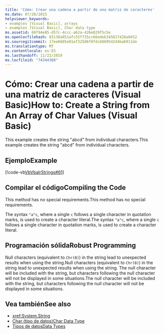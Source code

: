 ```yaml
---
title: 'Cómo: Crear una cadena a partir de una matriz de caracteres'
ms.date: 07/20/2015
helpviewer_keywords:
- examples [Visual Basic], arrays
- examples [Visual Basic], Char data type
ms.assetid: 69f94e85-d57c-4ccc-a62a-426e829f5c5e
ms.openlocfilehash: 03138a851afc55f735cc66edeb345817428a0452
ms.sourcegitcommit: 17ee6605e01ef32506f8fdc686954244ba6911de
ms.translationtype: MT
ms.contentlocale: es-ES
ms.lasthandoff: 11/22/2019
ms.locfileid: "74344388"
---
```

# <a name="how-to-create-a-string-from-an-array-of-char-values-visual-basic"></a><span data-ttu-id="2851d-102">Cómo: Crear una cadena a partir de una matriz de caracteres (Visual Basic)</span><span class="sxs-lookup"><span data-stu-id="2851d-102">How to: Create a String from An Array of Char Values (Visual Basic)</span></span>
<span data-ttu-id="2851d-103">This example creates the string "abcd" from individual characters.</span><span class="sxs-lookup"><span data-stu-id="2851d-103">This example creates the string "abcd" from individual characters.</span></span>  
  
## <a name="example"></a><span data-ttu-id="2851d-104">Ejemplo</span><span class="sxs-lookup"><span data-stu-id="2851d-104">Example</span></span>  
 [!code-vb[VbVbalrStrings#61](~/samples/snippets/visualbasic/VS_Snippets_VBCSharp/VbVbalrStrings/VB/Class2.vb#61)]  
  
## <a name="compiling-the-code"></a><span data-ttu-id="2851d-105">Compilar el código</span><span class="sxs-lookup"><span data-stu-id="2851d-105">Compiling the Code</span></span>  
 <span data-ttu-id="2851d-106">This method has no special requirements.</span><span class="sxs-lookup"><span data-stu-id="2851d-106">This method has no special requirements.</span></span>  
  
 <span data-ttu-id="2851d-107">The syntax `"a"c`, where a single `c` follows a single character in quotation marks, is used to create a character literal.</span><span class="sxs-lookup"><span data-stu-id="2851d-107">The syntax `"a"c`, where a single `c` follows a single character in quotation marks, is used to create a character literal.</span></span>  
  
## <a name="robust-programming"></a><span data-ttu-id="2851d-108">Programación sólida</span><span class="sxs-lookup"><span data-stu-id="2851d-108">Robust Programming</span></span>  
 <span data-ttu-id="2851d-109">Null characters (equivalent to `Chr(0)`) in the string lead to unexpected results when using the string.</span><span class="sxs-lookup"><span data-stu-id="2851d-109">Null characters (equivalent to `Chr(0)`) in the string lead to unexpected results when using the string.</span></span> <span data-ttu-id="2851d-110">The null character will be included with the string, but characters following the null character will not be displayed in some situations.</span><span class="sxs-lookup"><span data-stu-id="2851d-110">The null character will be included with the string, but characters following the null character will not be displayed in some situations.</span></span>  
  
## <a name="see-also"></a><span data-ttu-id="2851d-111">Vea también</span><span class="sxs-lookup"><span data-stu-id="2851d-111">See also</span></span>

- <xref:System.String>
- [<span data-ttu-id="2851d-112">Char (tipo de datos)</span><span class="sxs-lookup"><span data-stu-id="2851d-112">Char Data Type</span></span>](../../../../visual-basic/language-reference/data-types/char-data-type.md)
- [<span data-ttu-id="2851d-113">Tipos de datos</span><span class="sxs-lookup"><span data-stu-id="2851d-113">Data Types</span></span>](../../../../visual-basic/programming-guide/language-features/data-types/index.md)
